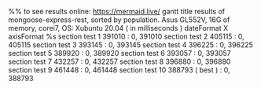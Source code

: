 %% to see results online: https://mermaid.live/
gantt
   	title results of mongoose-express-rest, sorted by population. Asus GL552V, 16G of memory, corei7, OS: Xubuntu 20.04 ( in milliseconds ) 
    dateFormat X
    axisFormat %s
    section test 1
    391010   : 0, 391010
    section test 2
    405115   : 0, 405115
    section test 3
    393145   : 0, 393145
    section test 4
    396225   : 0, 396225
    section test 5
    389920   : 0, 389920
    section test 6
    393057   : 0, 393057
    section test 7
    432257   : 0, 432257
    section test 8
    396880   : 0, 396880
    section test 9
    461448   : 0, 461448
    section test 10
    388793 ( best )   : 0, 388793